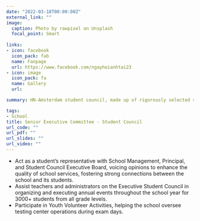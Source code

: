 ```yaml
---
date: "2022-03-18T00:00:00Z"
external_link: ""
image:
  caption: Photo by rawpixel on Unsplash
  focal_point: Smart
  
links:
- icon: facebook
  icon_pack: fab
  name: Fanpage
  url: https://www.facebook.com/ngayhoianhtai23
- icon: image
  icon_pack: fa
  name: Gallery
  url: 

summary: HN-Amsterdam student council, made up of rigorously selected students, represent student body in communicating with school management, and is the sole organizer of Ngay Hoi Anh Tai (NHAT)

tags:
- School
title: Senior Executive Committee - Student Council
url_code: ""
url_pdf: ""
url_slides: ""
url_video: ""
---
```

- Act as a student’s representative with School Management, Principal, and Student Council Executive Board, voicing opinions to enhance the quality of school services, fostering strong connections between the school and its students.
- Assist teachers and administrators on the Executive Student Council in organizing and executing annual events throughout the school year for 3000+ students from all grade levels.
- Participate in Youth Volunteer Activities, helping the school oversee testing center operations during exam days.
